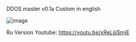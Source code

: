 DDOS master v0.1a
Custom in english



![image](https://user-images.githubusercontent.com/98646401/163709495-e2a85eca-f728-4756-b2fc-01db914bcccb.png)




Ru Version Youtube: https://youtu.be/xReLjjjSmjE












